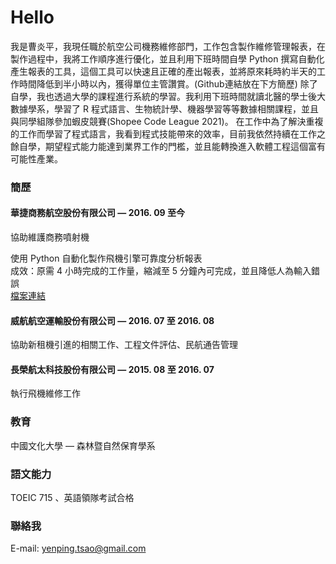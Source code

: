 # Hello
我是曹炎平，我現任職於航空公司機務維修部門，工作包含製作維修管理報表，在製作過程中，我將工作順序進行優化，並且利用下班時間自學 Python 撰寫自動化產生報表的工具，這個工具可以快速且正確的產出報表，並將原來耗時約半天的工作時間降低到半小時以內，獲得單位主管讚賞。(Github連結放在下方簡歷)
除了自學，我也透過大學的課程進行系統的學習。我利用下班時間就讀北醫的學士後大數據學系，學習了 R 程式語言、生物統計學、機器學習等等數據相關課程，並且與同學組隊參加蝦皮競賽(Shopee Code League 2021)。
在工作中為了解決重複的工作而學習了程式語言，我看到程式技能帶來的效率，目前我依然持續在工作之餘自學，期望程式能力能達到業界工作的門檻，並且能轉換進入軟體工程這個富有可能性產業。
 
### 簡歷
#### 華捷商務航空股份有限公司 — 2016. 09 至今
協助維護商務噴射機

使用 Python 自動化製作飛機引擎可靠度分析報表   
成效：原需 4 小時完成的工作量，縮減至 5 分鐘內可完成，並且降低人為輸入錯誤  
[檔案連結](https://github.com/ccu92/python-tool/blob/master/COMBO.py)

#### 威航航空運輸股份有限公司 — 2016. 07 至 2016. 08
協助新租機引進的相關工作、工程文件評估、民航通告管理

#### 長榮航太科技股份有限公司 — 2015. 08 至 2016. 07
執行飛機維修工作

### 教育
中國文化大學 — 森林暨自然保育學系

### 語文能力
TOEIC 715 、英語領隊考試合格

  
### 聯絡我
E-mail: [yenping.tsao@gmail.com](mailto:yenping.tsao@gmail.com)
